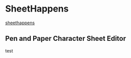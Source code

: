 # SheetHappens
[sheethappens](https://test.sheethappens.online)
## Pen and Paper Character Sheet Editor
test
